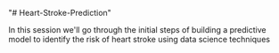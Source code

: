 "# Heart-Stroke-Prediction" 


In this session  we'll go through the initial steps of building a predictive model to identify the risk of heart stroke using data science techniques
